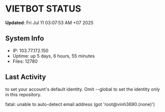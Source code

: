 # VIETBOT STATUS
**Updated**: Fri Jul 11 03:07:53 AM +07 2025

## System Info
- IP: 103.77.172.150
- Uptime: up 5 days, 6 hours, 55 minutes
- Files: 12780

## Last Activity

to set your account's default identity.
Omit --global to set the identity only in this repository.

fatal: unable to auto-detect email address (got 'root@vinh3690.(none)')
